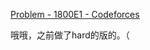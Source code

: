 [Problem - 1800E1 - Codeforces](https://codeforces.com/problemset/problem/1800/E1)

哦哦，之前做了hard的版的。（